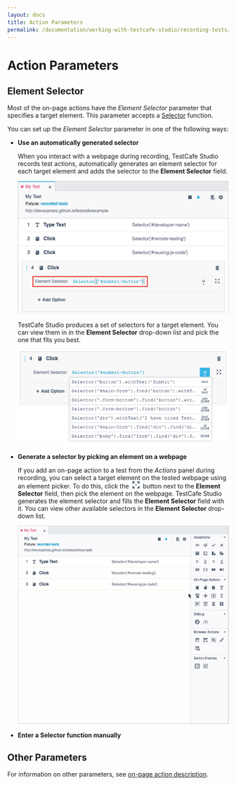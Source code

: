 ```yaml
---
layout: docs
title: Action Parameters
permalink: /documentation/working-with-testcafe-studio/recording-tests/test-actions/on-page-actions/action-parameters.html
---
```

# Action Parameters

## Element Selector

Most of the on-page actions have the *Element Selector* parameter that specifies a target element. This parameter accepts a [Selector](https://devexpress.github.io/testcafe/documentation/test-api/selecting-page-elements/selectors/) function.

You can set up the *Element Selector* parameter in one of the following ways:

* **Use an automatically generated selector**

    When you interact with a webpage during recording, TestCafe Studio records test actions, automatically generates an element selector for each target element and adds the selector to the **Element Selector** field.

    ![Element selector](../../../../../images/actions/element-selector.png)

    TestCafe Studio produces a set of selectors for a target element. You can view them in in the **Element Selector** drop-down list and pick the one that fits you best.

    ![Selectors list](../../../../../images/actions/selectors-list.png)

* **Generate a selector by picking an element on a webpage**

    If you add an on-page action to a test from the *Actions* panel during recording, you can select a target element on the tested webpage using an element picker. To do this, click the ![Element Picker](../../../../../images/getting-started/element-picker-icon.png) button next to the **Element Selector** field, then pick the element on the webpage. TestCafe Studio generates the element selector and fills the **Element Selector** field with it. You can view other available selectors in the **Element Selector** drop-down list.

    ![Picking an element](../../../../../images/working-with-testcafe-studio/picking-element.gif)

* **Enter a Selector function manually**

## Other Parameters

For information on other parameters, see [on-page action description](README.md).
